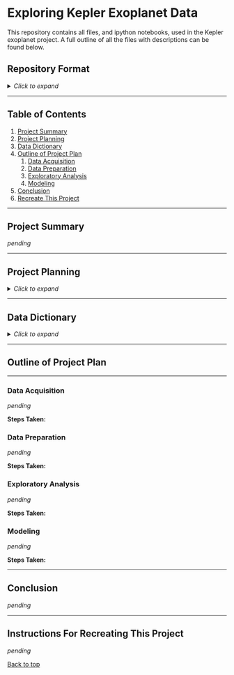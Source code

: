 # Exploring Kepler Exoplanet Data

This repository contains all files, and ipython notebooks, used in the Kepler exoplanet project. A full outline of all the files with descriptions can be found below.

## Repository Format

<details>
<summary><i>Click to expand</i></summary>

- README.md: Contains a full outline of the project, information regarding the format of the repository, and instructions for reproducing the results.

</details>

___

## Table of Contents

1. [Project Summary](#project-summary)
2. [Project Planning](#project-planning)
3. [Data Dictionary](#data-dictionary)
4. [Outline of Project Plan](#outline-of-project-plan)
    1. [Data Acquisition](#data-acquisition)
    2. [Data Preparation](#data-preparation)
    3. [Exploratory Analysis](#exploratory-analysis)
    4. [Modeling](#modeling)
5. [Conclusion](#conclusion)
6. [Recreate This Project](#instructions-for-recreating-this-project)

___

## Project Summary

<i>pending</i>

___

## Project Planning

<details><summary><i>Click to expand</i></summary>

### Project Goals

Identify drivers of the exoplanet archive disposition to determine which attributes are most likely to be predictive of the dispositions of confirmed exoplanet or false positive.

### Project Description

The Kepler Space Observatory is a NASA-built telescope dedicated to searching for exoplanets in star systems besides our own, with the ultimate goal of possibly finding other habitable planets. The Kepler Space Observatory is retired as of October 30, 2018, but all the data it collected can be accessed from the NASA Exoplanet Archive [here](https://exoplanetarchive.ipac.caltech.edu/cgi-bin/TblView/nph-tblView?app=ExoTbls&config=cumulative), or from Kaggle [here](https://www.kaggle.com/datasets/nasa/kepler-exoplanet-search-results). Observations in the Kepler Object of Interest table were made using the transit method for identifying exoplanets in other star systems. The transit method involves measuring the light intensity of a host star over time and looking for periodic dips in light intensity which signify an object eclipsing the host star, which could potentially indicate the presence of an exoplanet.

<i>More pending</i>

### What Should The End Result Be?

The goal of this project (in regards to final deliverables) is to provide reproducible and reusable work. The deliverables are as follows:

- A reproducible ipython notebook providing an overview of the project, all steps taken, and key takeaways.
- .py files that can be used to reproduce all steps taken.

### Initial Questions

<i>pending</i>

### Who is The Audience?

This project is intended for a general audience so technical language is kept to a minimum. For those interested, technical details can be found in the working notebooks in the notebooks directory, or within the .py files.

</details>

___

## Data Dictionary

<details><summary><i>Click to expand</i></summary>

| Variable              | Meaning      |
| --------------------- | ------------ |

</details>

___

## Outline of Project Plan
---
### Data Acquisition

<i>pending</i>

**Steps Taken:**


### Data Preparation

<i>pending</i>

**Steps Taken:**


### Exploratory Analysis

<i>pending</i>

**Steps Taken:**


### Modeling

<i>pending</i>

**Steps Taken:**


___

## Conclusion

<i>pending</i>

___

## Instructions For Recreating This Project

<i>pending</i>

[Back to top](#exploring-kepler-exoplanet-data)